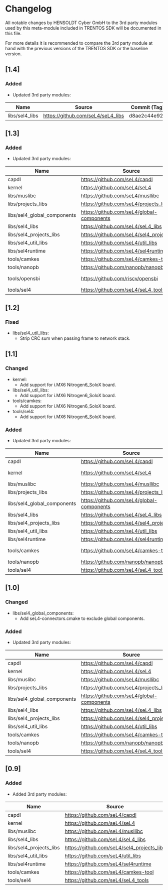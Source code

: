 # Changelog

All notable changes by HENSOLDT Cyber GmbH to the 3rd party modules used by this
meta-module included in TRENTOS SDK will be documented in this file.

For more details it is recommended to compare the 3rd party module at hand with
the previous versions of the TRENTOS SDK or the baseline version.

## [1.4]

### Added

- Updated 3rd party modules:

| Name           | Source                              | Commit (Tag) |
|----------------|-------------------------------------|--------------|
| libs/sel4_libs | <https://github.com/seL4/seL4_libs> | d8ae2c44e92d |

## [1.3]

### Added

- Updated 3rd party modules:

| Name                        | Source                                       | Commit (Tag)         |
|-----------------------------|----------------------------------------------|----------------------|
| capdl                       | <https://github.com/seL4/capdl>              | 1995a5292aea         |
| kernel                      | <https://github.com/seL4/seL4>               | b384dc02af78         |
| libs/muslibc                | <https://github.com/seL4/musllibc>           | c7aa943a2ad4         |
| libs/projects_libs          | <https://github.com/seL4/projects_libs>      | baf58d797b2e         |
| libs/sel4_global_components | <https://github.com/seL4/global-components>  | 3cde1557ee59         |
| libs/sel4_libs              | <https://github.com/seL4/seL4_libs>          | 3678de2c63c2         |
| libs/sel4_projects_libs     | <https://github.com/seL4/sel4_projects_libs> | 2e30fdeb1d32         |
| libs/sel4_util_libs         | <https://github.com/seL4/util_libs>          | c3c3733f0a31         |
| libs/sel4runtime            | <https://github.com/seL4/sel4runtime>        | 93f86fa39084         |
| tools/camkes                | <https://github.com/seL4/camkes-tool>        | 3a5901387395         |
| tools/nanopb                | <https://github.com/nanopb/nanopb>           | 847ac296b509         |
| tools/opensbi               | <https://github.com/riscv/opensbi>           | 234ed8e427f4 (v.0.9) |
| tools/sel4                  | <https://github.com/seL4/seL4_tools>         | 6211394b3f83         |

## [1.2]

### Fixed

- libs/sel4_util_libs:
  - Strip CRC sum when passing frame to network stack.

## [1.1]

### Changed

- kernel:
  - Add support for i.MX6 Nitrogen6_SoloX board.
- libs/sel4_util_libs:
  - Add support for i.MX6 Nitrogen6_SoloX board.
- tools/camkes:
  - Add support for i.MX6 Nitrogen6_SoloX board.
- tools/sel4:
  - Add support for i.MX6 Nitrogen6_SoloX board.

### Added

- Updated 3rd party modules:

| Name                        | Source                                       | Commit (Tag)                |
|-----------------------------|----------------------------------------------|-----------------------------|
| capdl                       | <https://github.com/seL4/capdl>              | c43be6b80676                |
| kernel                      | <https://github.com/seL4/seL4>               | dc83859f6a22 (12.0.0)       |
| libs/muslibc                | <https://github.com/seL4/musllibc>           | 4a8335b2248d                |
| libs/projects_libs          | <https://github.com/seL4/projects_libs>      | 88736edacee0                |
| libs/sel4_global_components | <https://github.com/seL4/global-components>  | 34797e42bdfd                |
| libs/sel4_libs              | <https://github.com/seL4/seL4_libs>          | 74de7febfdf9                |
| libs/sel4_projects_libs     | <https://github.com/seL4/sel4_projects_libs> | 3bb4f1334b89                |
| libs/sel4_util_libs         | <https://github.com/seL4/util_libs>          | 3e406b59f61b                |
| libs/sel4runtime            | <https://github.com/seL4/sel4runtime>        | 2755b9d840a4                |
| tools/camkes                | <https://github.com/seL4/camkes-tool>        | 891ce6f26170 (camkes-3.9.0) |
| tools/nanopb                | <https://github.com/nanopb/nanopb>           | 847ac296b509                |
| tools/sel4                  | <https://github.com/seL4/seL4_tools>         | 31d847ce5f59                |

## [1.0]

### Changed

- libs/sel4_global_components:
  - Add seL4-connectors.cmake to exclude global components.

### Added

- Updated 3rd party modules:

| Name                        | Source                                       | Commit (Tag) |
|-----------------------------|----------------------------------------------|--------------|
| capdl                       | <https://github.com/seL4/capdl>              | cb30c4b7bf15 |
| kernel                      | <https://github.com/seL4/seL4>               | d84e2bfae989 |
| libs/muslibc                | <https://github.com/seL4/musllibc>           | 2af3006b0ccf |
| libs/projects_libs          | <https://github.com/seL4/projects_libs>      | cfbfec4d8730 |
| libs/sel4_global_components | <https://github.com/seL4/global-components>  | 3bf7643ffc2d |
| libs/sel4_libs              | <https://github.com/seL4/seL4_libs>          | a46a435a596c |
| libs/sel4_projects_libs     | <https://github.com/seL4/sel4_projects_libs> | 8dc52bb3181b |
| libs/sel4_util_libs         | <https://github.com/seL4/util_libs>          | 5330b55c07d9 |
| tools/camkes                | <https://github.com/seL4/camkes-tool>        | b49512fa2ec7 |
| tools/nanopb                | <https://github.com/nanopb/nanopb>           | 847ac296b509 |
| tools/sel4                  | <https://github.com/seL4/seL4_tools>         | 3f04d3acd67a |

## [0.9]

### Added

- Added 3rd party modules:

| Name                    | Source                                       | Commit (Tag) |
|-------------------------|----------------------------------------------|--------------|
| capdl                   | <https://github.com/seL4/capdl>              | ff50aee8272f |
| kernel                  | <https://github.com/seL4/seL4>               | 735b154abbcd |
| libs/muslibc            | <https://github.com/seL4/musllibc>           | a0a3af0e3a54 |
| libs/sel4_libs          | <https://github.com/seL4/seL4_libs>          | 996f4e635a78 |
| libs/sel4_projects_libs | <https://github.com/seL4/sel4_projects_libs> | 60b20d1d346b |
| libs/sel4_util_libs     | <https://github.com/seL4/util_libs>          | 5f213acb9a30 |
| libs/sel4runtime        | <https://github.com/seL4/sel4runtime>        | 8fddd5e8c1d7 |
| tools/camkes            | <https://github.com/seL4/camkes-tool>        | 4b53b1187fd1 |
| tools/sel4              | <https://github.com/seL4/seL4_tools>         | 149182809113 |
